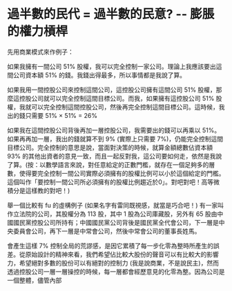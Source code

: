 # 過半數的民代 = 過半數的民意? -- 膨脹的權力槓桿

先用商業模式來作例子：

如果我擁有一間公司 51% 股權，我可以完全控制一家公司。理論上我應該要出這間公司資本額 51% 的錢。我錢出得最多，所以事情都是我說了算。

如果我用一間控股公司來控制這間公司，這控股公司擁有這間公司 51% 股權，那麼這控股公司就可以完全控制這間目標公司。而我，如果擁有這控股公司 51% 股權，我就可以完全控制這間控股公司，然後再完全控制這間目標公司。這時候，我出的錢只需要 51% × 51% = 26%

如果我在這間控股公司背後再加一層控股公司，我需要出的錢可以再乘以 51%。如果再再加一層，我出的錢就算不到 9% (實際上只需要 7%)，仍能完全控制這間目標公司。完全控制的意思是說，當面對決策的時候，就算金額總數佔資本額 93% 的其他出資者的意見一致，而且一起反對我，這公司要如何走，依然是我說了算。(按：以數學語言來說，對任意給定的正數門檻，就存在一個足夠多的層數，使得要完全控制一間公司實際必須擁有的股權比例可以小於這個給定的門檻。這個叫作「要控制一間公司所必須擁有的股權比例趨近於0」。對吧對吧！高等微積分是這樣教的對吧！)

舉一個比較有 fu 的虛構例子 (如果名字有雷同既視感，就當是巧合吧！)
有一家叫作立法院的公司，其股權分為 113 股，其中 1 股為公司庫藏股，另外有 65 股由中國國民黨控股公司所持有；中國國民黨公司背後是國民黨全代會公司，下一層是中央委員會公司，再下一層是中常會公司，然後中常會公司的董事長姓馬。

會產生這樣 7% 控制全局的荒謬感，是因它累積了每一步化零為整時所產生的誤差。從原始設計的精神來看，我們希望佔比較大股份的聲音可以有比較大的影響力，希望絕對多數的股份可以有絕對的控制力 (我是說商業，不是說民主)，然而透過控股公司一層一層操控的時候，每一層都會經歷意見的化零為整。因為公司是一個整體，儘管內部